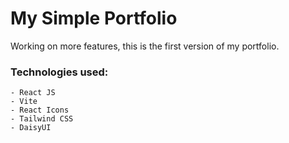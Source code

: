 # My Simple Portfolio

Working on more features, this is the first version of my portfolio.

### Technologies used:
    - React JS
    - Vite
    - React Icons
    - Tailwind CSS
    - DaisyUI